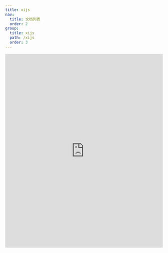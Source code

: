 ```yaml
---
title: xijs
nav:
  title: 文档列表
  order: 2
group:
  title: xijs
  path: /xijs
  order: 3
---
```


<iframe src="http://h5.dooring.cn/xijs" frameborder="0" width="100%" height="620px"></iframe>
